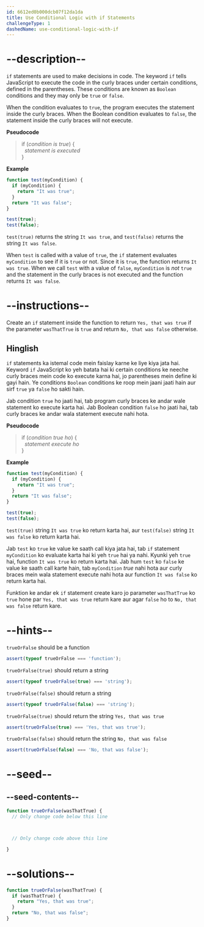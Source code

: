 ```yaml
---
id: 6612ed0b000dcb07f12da1da
title: Use Conditional Logic with if Statements
challengeType: 1
dashedName: use-conditional-logic-with-if
---
```


# --description--

`if` statements are used to make decisions in code. The keyword `if` tells JavaScript to execute the code in the curly braces under certain conditions, defined in the parentheses. These conditions are known as `Boolean` conditions and they may only be `true` or `false`.

When the condition evaluates to `true`, the program executes the statement inside the curly braces. When the Boolean condition evaluates to `false`, the statement inside the curly braces will not execute.

**Pseudocode**

<blockquote>if (<i>condition is true</i>) {<br>  <i>statement is executed</i><br>}</blockquote>

**Example**

```js
function test(myCondition) {
  if (myCondition) {
    return "It was true";
  }
  return "It was false";
}

test(true);
test(false);
```

`test(true)` returns the string `It was true`, and `test(false)` returns the string `It was false`.

When `test` is called with a value of `true`, the `if` statement evaluates `myCondition` to see if it is `true` or not. Since it is `true`, the function returns `It was true`. When we call `test` with a value of `false`, `myCondition` is *not* `true` and the statement in the curly braces is not executed and the function returns `It was false`.

# --instructions--

Create an `if` statement inside the function to return `Yes, that was true` if the parameter `wasThatTrue` is `true` and return `No, that was false` otherwise.

<h2>Hinglish</h2>

`if` statements ka istemal code mein faislay karne ke liye kiya jata hai. Keyword `if` JavaScript ko yeh batata hai ki certain conditions ke neeche curly braces mein code ko execute karna hai, jo parentheses mein define ki gayi hain. Ye conditions `Boolean` conditions ke roop mein jaani jaati hain aur sirf `true` ya `false` ho sakti hain.

Jab condition `true` ho jaati hai, tab program curly braces ke andar wale statement ko execute karta hai. Jab Boolean condition `false` ho jaati hai, tab curly braces ke andar wala statement execute nahi hota.

**Pseudocode**

<blockquote>if (<i>condition true ho</i>) {<br>  <i>statement execute ho</i><br>}</blockquote>

**Example**

```js
function test(myCondition) {
  if (myCondition) {
    return "It was true";
  }
  return "It was false";
}

test(true);
test(false);
```

`test(true)` string `It was true` ko return karta hai, aur `test(false)` string `It was false` ko return karta hai.

Jab `test` ko `true` ke value ke saath call kiya jata hai, tab `if` statement `myCondition` ko evaluate karta hai ki yeh `true` hai ya nahi. Kyunki yeh `true` hai, function `It was true` ko return karta hai. Jab hum `test` ko `false` ke value ke saath call karte hain, tab `myCondition` *true* nahi hota aur curly braces mein wala statement execute nahi hota aur function `It was false` ko return karta hai.

Funktion ke andar ek `if` statement create karo jo parameter `wasThatTrue` ko `true` hone par `Yes, that was true` return kare aur agar `false` ho to `No, that was false` return kare.

# --hints--

`trueOrFalse` should be a function

```js
assert(typeof trueOrFalse === 'function');
```

`trueOrFalse(true)` should return a string

```js
assert(typeof trueOrFalse(true) === 'string');
```

`trueOrFalse(false)` should return a string

```js
assert(typeof trueOrFalse(false) === 'string');
```

`trueOrFalse(true)` should return the string `Yes, that was true`

```js
assert(trueOrFalse(true) === 'Yes, that was true');
```

`trueOrFalse(false)` should return the string `No, that was false`

```js
assert(trueOrFalse(false) === 'No, that was false');
```

# --seed--

## --seed-contents--

```js
function trueOrFalse(wasThatTrue) {
  // Only change code below this line



  // Only change code above this line

}
```

# --solutions--

```js
function trueOrFalse(wasThatTrue) {
  if (wasThatTrue) {
    return "Yes, that was true";
  }
  return "No, that was false";
}
```
